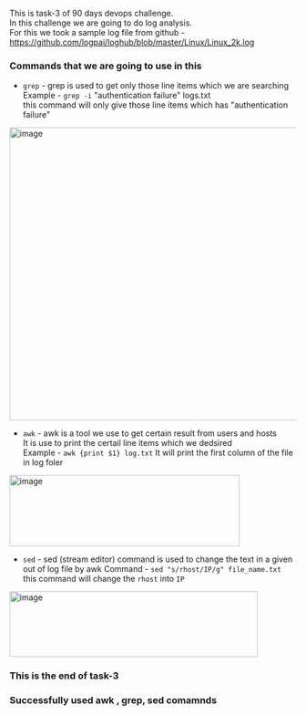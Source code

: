 This is task-3 of 90 days devops challenge. <br>
In this challenge we are going to do log analysis. <br>
For this we took a sample log file from github - https://github.com/logpai/loghub/blob/master/Linux/Linux_2k.log <br>

### Commands that we are going to use in this
- `grep` - grep is used to get only those line items which we are searching <br>
Example - `grep -i` "authentication failure" logs.txt <br>
this command will only give those line items which has "authentication failure"

<img width="1113" height="514" alt="image" src="https://github.com/user-attachments/assets/56f3d901-84a4-4e7c-9eba-8e835c836b12" />

- `awk` - awk is a tool we use to get certain result from users and hosts <br>
It is use to print the certail line items which we dedsired <br>
Example - `awk {print $1} log.txt` It will print the first column of the file in log foler

<img width="404" height="125" alt="image" src="https://github.com/user-attachments/assets/f506a312-094a-4f5b-9532-6818ac697c43" />

- `sed` - sed (stream editor) command is used to change the text in a given out of log file by awk
Command - `sed "s/rhost/IP/g" file_name.txt` this command will change the `rhost` into `IP`

<img width="436" height="115" alt="image" src="https://github.com/user-attachments/assets/7417672d-48d4-4928-b237-a607d42c030b" />

### This is the end of task-3
### Successfully used awk , grep, sed comamnds
